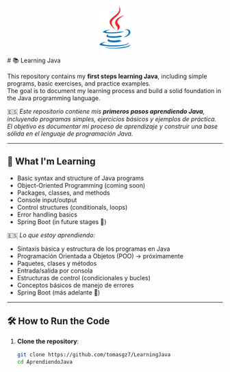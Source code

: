 <p align="center">
  <img src="https://raw.githubusercontent.com/devicons/devicon/master/icons/java/java-original.svg" alt="Java Logo" width="100"/>
</p>
# 📚 Learning Java

This repository contains my **first steps learning Java**, including simple programs, basic exercises, and practice examples.  
The goal is to document my learning process and build a solid foundation in the Java programming language.

🇪🇸 *Este repositorio contiene mis **primeros pasos aprendiendo Java**, incluyendo programas simples, ejercicios básicos y ejemplos de práctica.  
El objetivo es documentar mi proceso de aprendizaje y construir una base sólida en el lenguaje de programación Java.*

---

## 🧠 What I'm Learning

- Basic syntax and structure of Java programs  
- Object-Oriented Programming (coming soon)  
- Packages, classes, and methods  
- Console input/output  
- Control structures (conditionals, loops)  
- Error handling basics  
- Spring Boot (in future stages 🚀)

🇪🇸 *Lo que estoy aprendiendo:*
- Sintaxis básica y estructura de los programas en Java  
- Programación Orientada a Objetos (POO) → próximamente  
- Paquetes, clases y métodos  
- Entrada/salida por consola  
- Estructuras de control (condicionales y bucles)  
- Conceptos básicos de manejo de errores  
- Spring Boot (más adelante 🚀)

---

## 🛠️ How to Run the Code

1. **Clone the repository**:
   ```bash
   git clone https://github.com/tomasgz7/LearningJava
   cd AprendiendoJava

